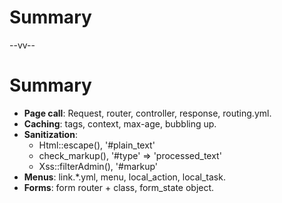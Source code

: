 # Summary

--vv--

# Summary
- **Page call**: Request, router, controller, response, routing.yml.
- **Caching**: tags, context, max-age, bubbling up.
- **Sanitization**:
  - Html::escape(), '#plain_text'
  - check_markup(), '#type' => 'processed_text'
  - Xss::filterAdmin(), '#markup'
- **Menus**: link.*.yml, menu, local_action, local_task.
- **Forms**: form router + class, form_state object.
